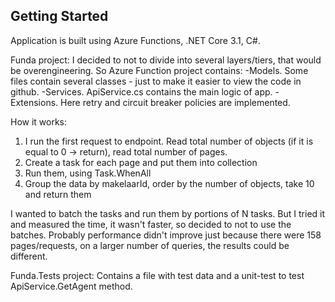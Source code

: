 ## Getting Started

Application is built using Azure Functions, .NET Core 3.1, C#.

Funda project:
I decided to not to divide into several layers/tiers, that would be overengineering. So Azure Function project contains:
-Models. Some files contain several classes - just to make it easier to view the code in github.
-Services. ApiService.cs contains the main logic of app.
-Extensions. Here retry and circuit breaker policies are implemented.

How it works:
1) I run the first request to endpoint. Read total number of objects (if it is equal to 0 -> return), read total number of pages.
2) Create a task for each page and put them into collection
3) Run them, using Task.WhenAll
4) Group the data by makelaarId, order by the number of objects, take 10 and return them

I wanted to batch the tasks and run them by portions of N tasks. But I tried it and measured the time, it wasn't faster, so decided to not to use the batches. Probably performance didn't improve just because there were 158 pages/requests, on a larger number of queries, the results could be different.

Funda.Tests project:
Contains a file with test data and a unit-test to test ApiService.GetAgent method.